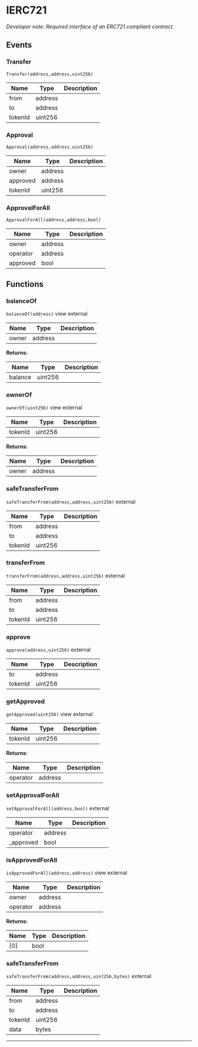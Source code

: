 

# IERC721



*Developer note: Required interface of an ERC721 compliant contract.*


## Events
### Transfer


`Transfer(address,address,uint256)`  





| Name | Type | Description |
| ---- | ---- | ----------- |
| from | address |  |
| to | address |  |
| tokenId | uint256 |  |


### Approval


`Approval(address,address,uint256)`  





| Name | Type | Description |
| ---- | ---- | ----------- |
| owner | address |  |
| approved | address |  |
| tokenId | uint256 |  |


### ApprovalForAll


`ApprovalForAll(address,address,bool)`  





| Name | Type | Description |
| ---- | ---- | ----------- |
| owner | address |  |
| operator | address |  |
| approved | bool |  |




## Functions
### balanceOf


`balanceOf(address)` view external





| Name | Type | Description |
| ---- | ---- | ----------- |
| owner | address |  |

**Returns:**

| Name | Type | Description |
| ---- | ---- | ----------- |
| balance | uint256 |  |

### ownerOf


`ownerOf(uint256)` view external





| Name | Type | Description |
| ---- | ---- | ----------- |
| tokenId | uint256 |  |

**Returns:**

| Name | Type | Description |
| ---- | ---- | ----------- |
| owner | address |  |

### safeTransferFrom


`safeTransferFrom(address,address,uint256)`  external





| Name | Type | Description |
| ---- | ---- | ----------- |
| from | address |  |
| to | address |  |
| tokenId | uint256 |  |


### transferFrom


`transferFrom(address,address,uint256)`  external





| Name | Type | Description |
| ---- | ---- | ----------- |
| from | address |  |
| to | address |  |
| tokenId | uint256 |  |


### approve


`approve(address,uint256)`  external





| Name | Type | Description |
| ---- | ---- | ----------- |
| to | address |  |
| tokenId | uint256 |  |


### getApproved


`getApproved(uint256)` view external





| Name | Type | Description |
| ---- | ---- | ----------- |
| tokenId | uint256 |  |

**Returns:**

| Name | Type | Description |
| ---- | ---- | ----------- |
| operator | address |  |

### setApprovalForAll


`setApprovalForAll(address,bool)`  external





| Name | Type | Description |
| ---- | ---- | ----------- |
| operator | address |  |
| _approved | bool |  |


### isApprovedForAll


`isApprovedForAll(address,address)` view external





| Name | Type | Description |
| ---- | ---- | ----------- |
| owner | address |  |
| operator | address |  |

**Returns:**

| Name | Type | Description |
| ---- | ---- | ----------- |
| [0] | bool |  |

### safeTransferFrom


`safeTransferFrom(address,address,uint256,bytes)`  external





| Name | Type | Description |
| ---- | ---- | ----------- |
| from | address |  |
| to | address |  |
| tokenId | uint256 |  |
| data | bytes |  |




---


